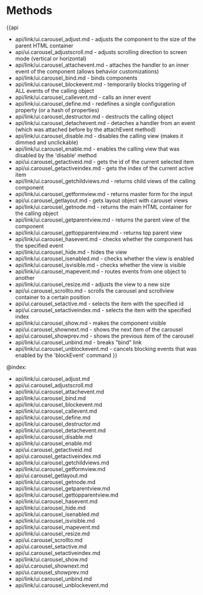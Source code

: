 Methods
=======

{{api
- api/link/ui.carousel_adjust.md - adjusts the component to the size of the parent HTML container
- api/ui.carousel_adjustscroll.md - adjusts scrolling direction to screen mode (vertical or horizontal)
- api/link/ui.carousel_attachevent.md - attaches the handler to an inner event of the component (allows behavior customizations)
- api/link/ui.carousel_bind.md - binds components
- api/link/ui.carousel_blockevent.md - temporarily blocks triggering of ALL events of the calling object
- api/link/ui.carousel_callevent.md - calls an inner event
- api/link/ui.carousel_define.md - redefines a single configuration property (or a hash of properties)
- api/link/ui.carousel_destructor.md - destructs the calling object
- api/link/ui.carousel_detachevent.md - detaches a handler from an event (which was attached before by the attachEvent method)
- api/link/ui.carousel_disable.md - disables the calling view (makes it dimmed and unclickable)
- api/link/ui.carousel_enable.md - enables the calling view that was disabled by the 'disable' method
- api/ui.carousel_getactiveid.md - gets the id of the current selected item
- api/ui.carousel_getactiveindex.md - gets the index of the current active item
- api/link/ui.carousel_getchildviews.md - returns child views of the calling component
- api/link/ui.carousel_getformview.md - returns master form for the input
- api/ui.carousel_getlayout.md - gets layout object with carousel views
- api/link/ui.carousel_getnode.md - returns the main HTML container for the calling object
- api/link/ui.carousel_getparentview.md - returns the parent view of the component
- api/link/ui.carousel_gettopparentview.md - returns top parent view
- api/link/ui.carousel_hasevent.md - checks whether the component has the specified event
- api/link/ui.carousel_hide.md - hides the view
- api/link/ui.carousel_isenabled.md - checks whether the view is enabled
- api/link/ui.carousel_isvisible.md - checks whether the view is visible
- api/link/ui.carousel_mapevent.md - routes events from one object to another
- api/link/ui.carousel_resize.md - adjusts the view to a new size
- api/ui.carousel_scrollto.md - scrolls the carousel and scrollview container to a certain position
- api/ui.carousel_setactive.md - selects the item with the specified id
- api/ui.carousel_setactiveindex.md - selects the item with the specified index
- api/link/ui.carousel_show.md - makes the component visible
- api/ui.carousel_shownext.md - shows the next item of the carousel
- api/ui.carousel_showprev.md - shows the previous item of the carousel
- api/link/ui.carousel_unbind.md - breaks "bind" link
- api/link/ui.carousel_unblockevent.md - cancels blocking events that was enabled by the 'blockEvent' command
}}

@index:
- api/link/ui.carousel_adjust.md
- api/ui.carousel_adjustscroll.md
- api/link/ui.carousel_attachevent.md
- api/link/ui.carousel_bind.md
- api/link/ui.carousel_blockevent.md
- api/link/ui.carousel_callevent.md
- api/link/ui.carousel_define.md
- api/link/ui.carousel_destructor.md
- api/link/ui.carousel_detachevent.md
- api/link/ui.carousel_disable.md
- api/link/ui.carousel_enable.md
- api/ui.carousel_getactiveid.md
- api/ui.carousel_getactiveindex.md
- api/link/ui.carousel_getchildviews.md
- api/link/ui.carousel_getformview.md
- api/ui.carousel_getlayout.md
- api/link/ui.carousel_getnode.md
- api/link/ui.carousel_getparentview.md
- api/link/ui.carousel_gettopparentview.md
- api/link/ui.carousel_hasevent.md
- api/link/ui.carousel_hide.md
- api/link/ui.carousel_isenabled.md
- api/link/ui.carousel_isvisible.md
- api/link/ui.carousel_mapevent.md
- api/link/ui.carousel_resize.md
- api/ui.carousel_scrollto.md
- api/ui.carousel_setactive.md
- api/ui.carousel_setactiveindex.md
- api/link/ui.carousel_show.md
- api/ui.carousel_shownext.md
- api/ui.carousel_showprev.md
- api/link/ui.carousel_unbind.md
- api/link/ui.carousel_unblockevent.md



